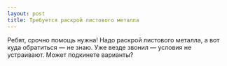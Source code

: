```yaml
---
layout: post 
title: Требуется раскрой листового металла 
--- 
```

Ребят, срочно помощь нужна! Надо раскрой листового металла, а вот куда обратиться — не знаю. Уже везде звонил — условия не устраивают. Может подкинете варианты?